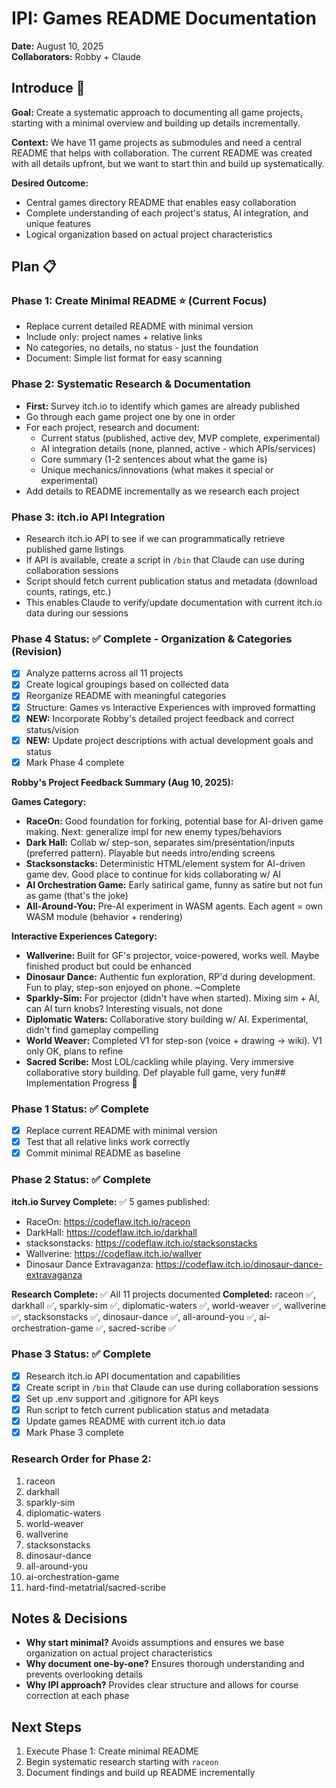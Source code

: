 # IPI: Games README Documentation

**Date:** August 10, 2025  
**Collaborators:** Robby + Claude  

## Introduce 🎯

**Goal:** Create a systematic approach to documenting all game projects, starting with a minimal overview and building up details incrementally.

**Context:** We have 11 game projects as submodules and need a central README that helps with collaboration. The current README was created with all details upfront, but we want to start thin and build up systematically.

**Desired Outcome:** 
- Central games directory README that enables easy collaboration
- Complete understanding of each project's status, AI integration, and unique features
- Logical organization based on actual project characteristics

## Plan 📋

### Phase 1: Create Minimal README ⭐ (Current Focus)
- Replace current detailed README with minimal version
- Include only: project names + relative links  
- No categories, no details, no status - just the foundation
- Document: Simple list format for easy scanning

### Phase 2: Systematic Research & Documentation
- **First:** Survey itch.io to identify which games are already published
- Go through each game project one by one in order
- For each project, research and document:
  - Current status (published, active dev, MVP complete, experimental)
  - AI integration details (none, planned, active - which APIs/services)
  - Core summary (1-2 sentences about what the game is)
  - Unique mechanics/innovations (what makes it special or experimental)
- Add details to README incrementally as we research each project

### Phase 3: itch.io API Integration
- Research itch.io API to see if we can programmatically retrieve published game listings
- If API is available, create a script in `/bin` that Claude can use during collaboration sessions
- Script should fetch current publication status and metadata (download counts, ratings, etc.)
- This enables Claude to verify/update documentation with current itch.io data during our sessions

### Phase 4 Status: ✅ Complete - Organization & Categories (Revision)
- [x] Analyze patterns across all 11 projects 
- [x] Create logical groupings based on collected data
- [x] Reorganize README with meaningful categories
- [x] Structure: Games vs Interactive Experiences with improved formatting
- [x] **NEW:** Incorporate Robby's detailed project feedback and correct status/vision
- [x] **NEW:** Update project descriptions with actual development goals and status
- [x] Mark Phase 4 complete

**Robby's Project Feedback Summary (Aug 10, 2025):**

**Games Category:**
- **RaceOn:** Good foundation for forking, potential base for AI-driven game making. Next: generalize impl for new enemy types/behaviors
- **Dark Hall:** Collab w/ step-son, separates sim/presentation/inputs (preferred pattern). Playable but needs intro/ending screens
- **Stacksonstacks:** Deterministic HTML/element system for AI-driven game dev. Good place to continue for kids collaborating w/ AI
- **AI Orchestration Game:** Early satirical game, funny as satire but not fun as game (that's the joke)
- **All-Around-You:** Pre-AI experiment in WASM agents. Each agent = own WASM module (behavior + rendering)

**Interactive Experiences Category:**
- **Wallverine:** Built for GF's projector, voice-powered, works well. Maybe finished product but could be enhanced
- **Dinosaur Dance:** Authentic fun exploration, RP'd during development. Fun to play, step-son enjoyed on phone. ~Complete
- **Sparkly-Sim:** For projector (didn't have when started). Mixing sim + AI, can AI turn knobs? Interesting visuals, not done
- **Diplomatic Waters:** Collaborative story building w/ AI. Experimental, didn't find gameplay compelling
- **World Weaver:** Completed V1 for step-son (voice + drawing → wiki). V1 only OK, plans to refine
- **Sacred Scribe:** Most LOL/cackling while playing. Very immersive collaborative story building. Def playable full game, very fun## Implementation Progress 🚀

### Phase 1 Status: ✅ Complete
- [x] Replace current README with minimal version
- [x] Test that all relative links work correctly
- [x] Commit minimal README as baseline

### Phase 2 Status: ✅ Complete
**itch.io Survey Complete:** ✅ 5 games published:
- RaceOn: https://codeflaw.itch.io/raceon
- DarkHall: https://codeflaw.itch.io/darkhall
- stacksonstacks: https://codeflaw.itch.io/stacksonstacks
- Wallverine: https://codeflaw.itch.io/wallver
- Dinosaur Dance Extravaganza: https://codeflaw.itch.io/dinosaur-dance-extravaganza

**Research Complete:** ✅ All 11 projects documented
**Completed:** raceon ✅, darkhall ✅, sparkly-sim ✅, diplomatic-waters ✅, world-weaver ✅, wallverine ✅, stacksonstacks ✅, dinosaur-dance ✅, all-around-you ✅, ai-orchestration-game ✅, sacred-scribe ✅

### Phase 3 Status: ✅ Complete
- [x] Research itch.io API documentation and capabilities
- [x] Create script in `/bin` that Claude can use during collaboration sessions
- [x] Set up .env support and .gitignore for API keys
- [x] Run script to fetch current publication status and metadata
- [x] Update games README with current itch.io data
- [x] Mark Phase 3 complete

### Research Order for Phase 2:
1. raceon
2. darkhall  
3. sparkly-sim
4. diplomatic-waters
5. world-weaver
6. wallverine
7. stacksonstacks
8. dinosaur-dance
9. all-around-you
10. ai-orchestration-game
11. hard-find-metatrial/sacred-scribe

## Notes & Decisions

- **Why start minimal?** Avoids assumptions and ensures we base organization on actual project characteristics
- **Why document one-by-one?** Ensures thorough understanding and prevents overlooking details
- **Why IPI approach?** Provides clear structure and allows for course correction at each phase

## Next Steps

1. Execute Phase 1: Create minimal README
2. Begin systematic research starting with `raceon`
3. Document findings and build up README incrementally
